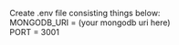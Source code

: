 Create .env file consisting things below:   
MONGODB_URI = (your mongodb uri here)   
PORT = 3001   
